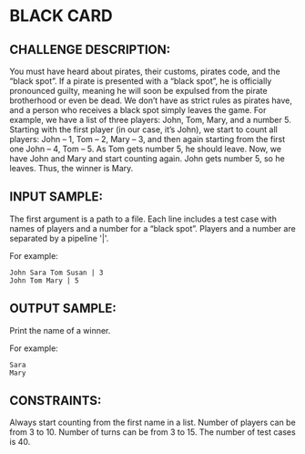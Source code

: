 BLACK CARD
==========

CHALLENGE DESCRIPTION:
----------------------

You must have heard about pirates, their customs, pirates code, and the “black spot”. If a pirate is presented with a “black spot”, he is officially pronounced guilty, meaning he will soon be expulsed from the pirate brotherhood or even be dead. 
We don’t have as strict rules as pirates have, and a person who receives a black spot simply leaves the game. 
For example, we have a list of three players: John, Tom, Mary, and a number 5. Starting with the first player (in our case, it’s John), we start to count all players: John – 1, Tom – 2, Mary – 3, and then again starting from the first one John – 4, Tom – 5. As Tom gets number 5, he should leave. Now, we have John and Mary and start counting again. John gets number 5, so he leaves. Thus, the winner is Mary.

INPUT SAMPLE:
-------------

The first argument is a path to a file. Each line includes a test case with names of players and a number for a “black spot”. Players and a number are separated by a pipeline '|'.

For example:

	John Sara Tom Susan | 3
	John Tom Mary | 5

OUTPUT SAMPLE:
--------------

Print the name of a winner.

For example:


	Sara
	Mary

CONSTRAINTS:
------------

Always start counting from the first name in a list.
Number of players can be from 3 to 10.
Number of turns can be from 3 to 15.
The number of test cases is 40.